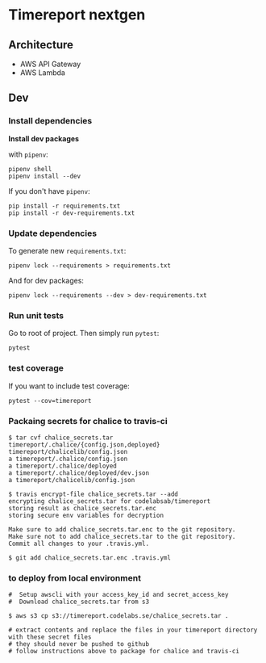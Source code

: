 # Timereport nextgen

## Architecture
* AWS API Gateway
* AWS Lambda

## Dev
### Install dependencies
__Install dev packages__

with `pipenv`:
```
pipenv shell
pipenv install --dev
```

If you don't have `pipenv`:
```
pip install -r requirements.txt
pip install -r dev-requirements.txt
```
### Update dependencies
To generate new `requirements.txt`:
```
pipenv lock --requirements > requirements.txt
```
And for dev packages:
```
pipenv lock --requirements --dev > dev-requirements.txt
```
### Run unit tests
Go to root of project.
Then simply run `pytest`:
```
pytest
```
### test coverage
If you want to include test coverage:
```
pytest --cov=timereport 
```
### Packaing secrets for chalice to travis-ci
```
$ tar cvf chalice_secrets.tar timereport/.chalice/{config.json,deployed} timereport/chalicelib/config.json
a timereport/.chalice/config.json
a timereport/.chalice/deployed
a timereport/.chalice/deployed/dev.json
a timereport/chalicelib/config.json

$ travis encrypt-file chalice_secrets.tar --add
encrypting chalice_secrets.tar for codelabsab/timereport
storing result as chalice_secrets.tar.enc
storing secure env variables for decryption

Make sure to add chalice_secrets.tar.enc to the git repository.
Make sure not to add chalice_secrets.tar to the git repository.
Commit all changes to your .travis.yml.

$ git add chalice_secrets.tar.enc .travis.yml

```

### to deploy from local environment

```
#  Setup awscli with your access_key_id and secret_access_key
#  Download chalice_secrets.tar from s3

$ aws s3 cp s3://timereport.codelabs.se/chalice_secrets.tar .

# extract contents and replace the files in your timereport directory with these secret files
# they should never be pushed to github
# follow instructions above to package for chalice and travis-ci

```
